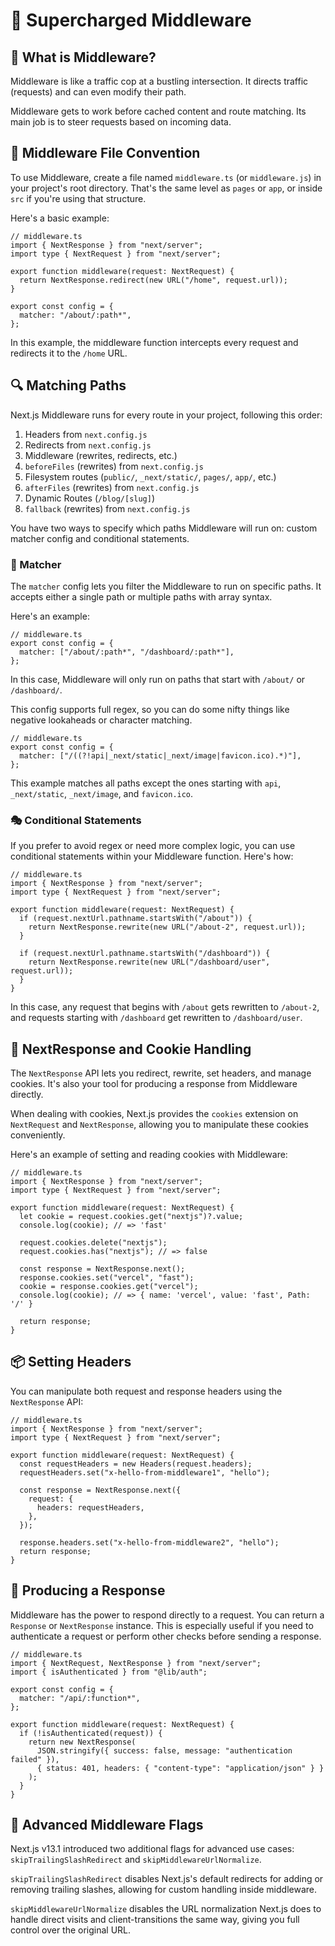 # 🚀 Supercharged Middleware

## 🚦 What is Middleware?

Middleware is like a traffic cop at a bustling intersection. It directs traffic (requests) and can even modify their path.

Middleware gets to work before cached content and route matching. Its main job is to steer requests based on incoming data.

## 📜 Middleware File Convention

To use Middleware, create a file named `middleware.ts` (or `middleware.js`) in your project's root directory. That's the same level as `pages` or `app`, or inside `src` if you're using that structure.

Here's a basic example:

```tsx
// middleware.ts
import { NextResponse } from "next/server";
import type { NextRequest } from "next/server";

export function middleware(request: NextRequest) {
  return NextResponse.redirect(new URL("/home", request.url));
}

export const config = {
  matcher: "/about/:path*",
};
```

In this example, the middleware function intercepts every request and redirects it to the `/home` URL.

## 🔍 Matching Paths

Next.js Middleware runs for every route in your project, following this order:

1. Headers from `next.config.js`
2. Redirects from `next.config.js`
3. Middleware (rewrites, redirects, etc.)
4. `beforeFiles` (rewrites) from `next.config.js`
5. Filesystem routes (`public/`, `_next/static/`, `pages/`, `app/`, etc.)
6. `afterFiles` (rewrites) from `next.config.js`
7. Dynamic Routes (`/blog/[slug]`)
8. `fallback` (rewrites) from `next.config.js`

You have two ways to specify which paths Middleware will run on: custom matcher config and conditional statements.

### 🎯 Matcher

The `matcher` config lets you filter the Middleware to run on specific paths. It accepts either a single path or multiple paths with array syntax.

Here's an example:

```tsx
// middleware.ts
export const config = {
  matcher: ["/about/:path*", "/dashboard/:path*"],
};
```

In this case, Middleware will only run on paths that start with `/about/` or `/dashboard/`.

This config supports full regex, so you can do some nifty things like negative lookaheads or character matching.

```tsx
// middleware.ts
export const config = {
  matcher: ["/((?!api|_next/static|_next/image|favicon.ico).*)"],
};
```

This example matches all paths except the ones starting with `api`, `_next/static`, `_next/image`, and `favicon.ico`.

### 🎭 Conditional Statements

If you prefer to avoid regex or need more complex logic, you can use conditional statements within your Middleware function. Here's how:

```tsx
// middleware.ts
import { NextResponse } from "next/server";
import type { NextRequest } from "next/server";

export function middleware(request: NextRequest) {
  if (request.nextUrl.pathname.startsWith("/about")) {
    return NextResponse.rewrite(new URL("/about-2", request.url));
  }

  if (request.nextUrl.pathname.startsWith("/dashboard")) {
    return NextResponse.rewrite(new URL("/dashboard/user", request.url));
  }
}
```

In this case, any request that begins with `/about` gets rewritten to `/about-2`, and requests starting with `/dashboard` get rewritten to `/dashboard/user`.

## 🍪 NextResponse and Cookie Handling

The `NextResponse` API lets you redirect, rewrite, set headers, and manage cookies. It's also your tool for producing a response from Middleware directly.

When dealing with cookies, Next.js provides the `cookies` extension on `NextRequest` and `NextResponse`, allowing you to manipulate these cookies conveniently.

Here's an example of setting and reading cookies with Middleware:

```tsx
// middleware.ts
import { NextResponse } from "next/server";
import type { NextRequest } from "next/server";

export function middleware(request: NextRequest) {
  let cookie = request.cookies.get("nextjs")?.value;
  console.log(cookie); // => 'fast'

  request.cookies.delete("nextjs");
  request.cookies.has("nextjs"); // => false

  const response = NextResponse.next();
  response.cookies.set("vercel", "fast");
  cookie = response.cookies.get("vercel");
  console.log(cookie); // => { name: 'vercel', value: 'fast', Path: '/' }

  return response;
}
```

## 📦 Setting Headers

You can manipulate both request and response headers using the `NextResponse` API:

```tsx
// middleware.ts
import { NextResponse } from "next/server";
import type { NextRequest } from "next/server";

export function middleware(request: NextRequest) {
  const requestHeaders = new Headers(request.headers);
  requestHeaders.set("x-hello-from-middleware1", "hello");

  const response = NextResponse.next({
    request: {
      headers: requestHeaders,
    },
  });

  response.headers.set("x-hello-from-middleware2", "hello");
  return response;
}
```

## 🚀 Producing a Response

Middleware has the power to respond directly to a request. You can return a `Response` or `NextResponse` instance. This is especially useful if you need to authenticate a request or perform other checks before sending a response.

```tsx
// middleware.ts
import { NextRequest, NextResponse } from "next/server";
import { isAuthenticated } from "@lib/auth";

export const config = {
  matcher: "/api/:function*",
};

export function middleware(request: NextRequest) {
  if (!isAuthenticated(request)) {
    return new NextResponse(
      JSON.stringify({ success: false, message: "authentication failed" }),
      { status: 401, headers: { "content-type": "application/json" } }
    );
  }
}
```

## 🚀 Advanced Middleware Flags

Next.js v13.1 introduced two additional flags for advanced use cases: `skipTrailingSlashRedirect` and `skipMiddlewareUrlNormalize`.

`skipTrailingSlashRedirect` disables Next.js's default redirects for adding or removing trailing slashes, allowing for custom handling inside middleware.

`skipMiddlewareUrlNormalize` disables the URL normalization Next.js does to handle direct visits and client-transitions the same way, giving you full control over the original URL.

